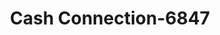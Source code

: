 ---
f_zip-code: 48220
f_state-code: MI
title: Cash Connection-6847
f_phone: 248-414-6633
f_city-only: Ferndale
f_address: 8904 West 8 Mile Road Ferndale
f_location-unique-id: '6847'
slug: cash-connection-6847
updated-on: '2024-05-30T13:46:58.046Z'
created-on: '2024-05-30T13:36:59.803Z'
published-on: '2024-05-30T13:54:32.469Z'
f_city-state: cms/city/ferndale-mi.md
f_company: cms/company/cash-connection.md
f_state: cms/state/michigan.md
layout: '[payday-loan].html'
tags: payday-loan
---